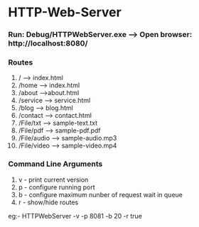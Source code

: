 # HTTP-Web-Server 

### Run: Debug/HTTPWebServer.exe --> Open browser: http://localhost:8080/

### Routes
1. 	/ --> index.html
2. /home --> index.html
3. /about -->about.html
4. /service --> service.html
5. /blog --> blog.html
6. /contact --> contact.html
7. /File/txt --> sample-text.txt
8. /File/pdf --> sample-pdf.pdf
9. /File/audio --> sample-audio.mp3
10. /File/video --> sample-video.mp4

### Command Line Arguments
1. v - print current version
2. p - configure running port
3. b - configure maximum nunber of request wait in queue
4. r - show/hide routes

eg:- HTTPWebServer -v -p 8081 -b 20 -r true
